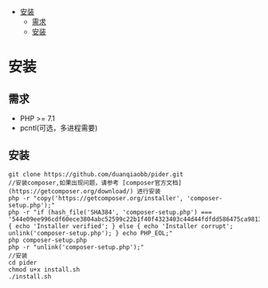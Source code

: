 - [安装](#org2e9d1f0)
  - [需求](#org5f2faad)
  - [安装](#org671959c)


<a id="org2e9d1f0"></a>

# 安装


<a id="org5f2faad"></a>

## 需求

-   PHP >= 7.1
-   pcntl(可选，多进程需要)


<a id="org671959c"></a>

## 安装

```shell
git clone https://github.com/duanqiaobb/pider.git
//安装composer,如果出现问题，请参考 [composer官方文档](https://getcomposer.org/download/) 进行安装
php -r "copy('https://getcomposer.org/installer', 'composer-setup.php');"
php -r "if (hash_file('SHA384', 'composer-setup.php') === '544e09ee996cdf60ece3804abc52599c22b1f40f4323403c44d44fdfdd586475ca9813a858088ffbc1f233e9b180f061') { echo 'Installer verified'; } else { echo 'Installer corrupt'; unlink('composer-setup.php'); } echo PHP_EOL;"
php composer-setup.php
php -r "unlink('composer-setup.php');"
//安装
cd pider
chmod u+x install.sh
./install.sh
```
